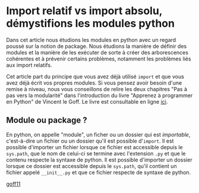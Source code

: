 Import relatif vs import absolu, démystifions les modules python
================================================================

Dans cet article nous étudions les modules en python avec un regard poussé sur
la notion de package. Nous étudions la manière de définir des modules et la
manière de les exécuter de sorte à créer des arborescences cohérentes et à
prévenir certains problèmes, notamment les problèmes liés aux import relatifs.

Cet article part du principe que vous avez déjà utilisé `import` et que vous
avez déjà écrit vos propres modules. Si vous pensez avoir besoin d'une remise à
niveau, nous vous conseillons de relire les deux chapitres "Pas à pas vers la
modularité" dans l'introduction du livre "Apprenez à programmer en Python" de
Vincent le Goff. Le livre est consultable en ligne [ici](goff11).


Module ou package ?
-------------------

En python, on appelle "module", un ficher ou un dossier qui est *importable*,
c'est-à-dire un fichier ou un dossier qu'il est possible d'`import`. Il est
possible d'importer un fichier lorsque ce fichier est accessible depuis le
`sys.path`, que le nom de celui-ci se termine avec l'extension `.py` et que le
contenu respecte la syntaxe de python.  Il est possible d'importer un dossier
lorsque ce dossier est accessible depuis le `sys.path`, qu'il contient un
fichier appelé `__init__.py` et que ce fichier respecte de syntaxe de python.





[goff11](https://user.oc-static.com/ftp/livre/python/apprenez_a_programmer_en_python.pdf)
